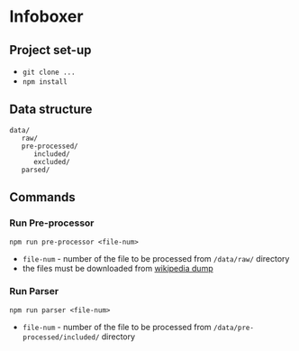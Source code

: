 # Infoboxer

## Project set-up
* `git clone ...`
* `npm install`

## Data structure
```
data/
   raw/
   pre-processed/
      included/
      excluded/
   parsed/
```

## Commands

### Run Pre-processor
```npm run pre-processor <file-num>```
* `file-num` - number of the file to be processed from `/data/raw/` directory
* the files must be downloaded from [wikipedia dump](https://dumps.wikimedia.org/enwiki/latest/)

### Run Parser
```npm run parser <file-num>```
* `file-num` - number of the file to be processed from `/data/pre-processed/included/` directory
